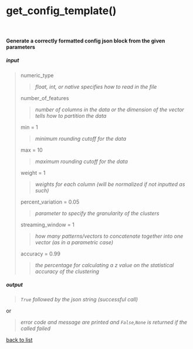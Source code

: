 # **get_config_template()**
<br/>

#### Generate a correctly formatted config json block from the given parameters
##### input
>numeric_type
>>*float, int, or native specifies how to read in the file*
>
>number_of_features
>>*number of columns in the data or the dimension of the vector tells how to partition the data*
>
>min = 1
>>*minimum rounding cutoff for the data*
>
>max = 10
>>*maximum rounding cutoff for the data*
>
>weight = 1
>>*weights for each column (will be normalized if not inputted as such)*
>
>percent_variation = 0.05
>>*parameter to specify the granularity of the clusters*
>
>streaming_window = 1
>>*how many patterns/vectors to concatenate together into one vector (as in a parametric case)*
>
>accuracy = 0.99
>>*the percentage for calculating a z value on the statistical accuracy of the clustering*

##### output
>*`True` followed by the json string (successful call)*

or
>*error code and message are printed and `False`,`None` is returned if the called failed*   

[back to list](../Index)
